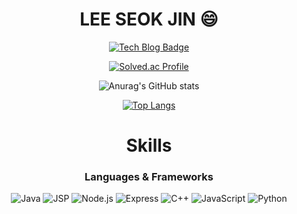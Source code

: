 <div align="center">

# LEE SEOK JIN 😄

[![Tech Blog Badge](http://img.shields.io/badge/-Tech%20blog-black?style=flat-square&logo=Tistory&link=https://seokjin2.tistory.com/)](https://seokjin2.tistory.com/)

[![Solved.ac Profile](http://mazassumnida.wtf/api/v2/generate_badge?boj=seokjin0706)](https://solved.ac/seokjin0706/)

![Anurag's GitHub stats](https://github-readme-stats.vercel.app/api?username=seokjin0706&show_icons=true&theme=tokyonight)

[![Top Langs](https://github-readme-stats.vercel.app/api/top-langs/?username=seokjin0706&layout=compact&theme=tokyonight&langs_count=10)](https://github.com/seokjin0706/github-readme-stats)

# Skills

### Languages & Frameworks

![Java](https://img.shields.io/badge/Java-007396.svg?&style=for-the-badge&logo=Java&logoColor=white)
![JSP](https://img.shields.io/badge/-jsp-red.svg?&style=for-the-badge&logo=Jsp&logoColor=red)
![Node.js](https://img.shields.io/badge/Node.js-339933.svg?&style=for-the-badge&logo=Node.js&logoColor=white)
![Express](https://img.shields.io/badge/Express-000000.svg?&style=for-the-badge&logoColor=white)
![C++](https://img.shields.io/badge/C++-00599C.svg?&style=for-the-badge&logo=cplusplus&logoColor=white)
![JavaScript](https://img.shields.io/badge/JavaScript-F7DF1E.svg?&style=for-the-badge&logo=JavaScript&logoColor=white)
![Python](https://img.shields.io/badge/Python-3776AB.svg?&style=for-the-badge&logo=Python&logoColor=white)

</div>





<!--
**seokjin0706/seokjin0706** is a ✨ _special_ ✨ repository because its `README.md` (this file) appears on your GitHub profile.

Here are some ideas to get you started:

- 🔭 I’m currently working on ...
- 🌱 I’m currently learning ...
- 👯 I’m looking to collaborate on ...
- 🤔 I’m looking for help with ...
- 💬 Ask me about ...
- 📫 How to reach me: ...
- 😄 Pronouns: ...
- ⚡ Fun fact: ...
-->
